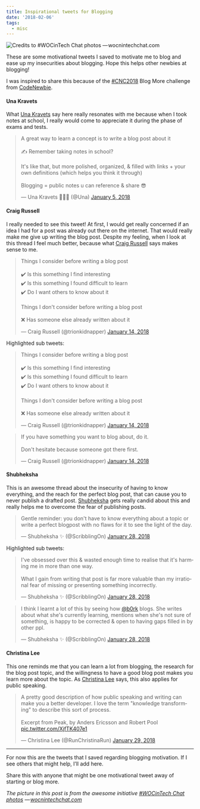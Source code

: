 ```yaml
---
title: Inspirational tweets for Blogging
date: '2018-02-06'
tags:
  - misc
---
```


![Credits to [#WOCinTech Chat photos](https://www.flickr.com/photos/wocintechchat/) — [wocnintechchat.com](http://wocnintechchat.com)](/images/woc-in-tech-chat-2.jpeg)

These are some motivational tweets I saved to motivate me to blog and ease up my insecurities about blogging. Hope this helps other newbies at blogging!

I was inspired to share this because of the [#CNC2018](https://2018.codenewbie.org/) Blog More challenge from [CodeNewbie](https://www.codenewbie.org/).

#### Una Kravets

What [Una Kravets](https://medium.com/u/a6dfab4de95e) say here really resonates with me because when I took notes at school, I really would come to appreciate it during the phase of exams and tests.

<blockquote class="twitter-tweet"><p lang="en" dir="ltr">A great way to learn a concept is to write a blog post about it<br><br>✍️ Remember taking notes in school?<br><br>It&#39;s like that, but more polished, organized, &amp; filled with links + your own definitions (which helps you think it through)<br><br>Blogging = public notes u can reference &amp; share 😎</p>&mdash; Una Kravets 👩🏻‍💻 (@Una) <a href="https://twitter.com/Una/status/949322814686973952?ref_src=twsrc%5Etfw">January 5, 2018</a></blockquote> <script async src="https://platform.twitter.com/widgets.js" charset="utf-8"></script>

#### Craig Russell

I really needed to see this tweet! At first, I would get really concerned if an idea I had for a post was already out there on the internet. That would really make me give up writing the blog post. Despite my feeling, when I look at this thread I feel much better, because what [Craig Russell](https://medium.com/u/e70c655d45e1) says makes sense to me.

<blockquote class="twitter-tweet"><p lang="en" dir="ltr">Things I consider before writing a blog post <br><br>✔️ Is this something I find interesting<br>✔️ Is this something I found difficult to learn<br>✔️ Do I want others to know about it<br><br>Things I don&#39;t consider before writing a blog post<br><br>❌ Has someone else already written about it</p>&mdash; Craig Russell (@trionkidnapper) <a href="https://twitter.com/trionkidnapper/status/952498150660505600?ref_src=twsrc%5Etfw">January 14, 2018</a></blockquote> <script async src="https://platform.twitter.com/widgets.js" charset="utf-8"></script>

Highlighted sub tweets:

<blockquote class="twitter-tweet"><p lang="en" dir="ltr">Things I consider before writing a blog post <br><br>✔️ Is this something I find interesting<br>✔️ Is this something I found difficult to learn<br>✔️ Do I want others to know about it<br><br>Things I don&#39;t consider before writing a blog post<br><br>❌ Has someone else already written about it</p>&mdash; Craig Russell (@trionkidnapper) <a href="https://twitter.com/trionkidnapper/status/952498150660505600?ref_src=twsrc%5Etfw">January 14, 2018</a></blockquote> <script async src="https://platform.twitter.com/widgets.js" charset="utf-8"></script>

<blockquote class="twitter-tweet"><p lang="en" dir="ltr">If you have something you want to blog about, do it.<br><br>Don&#39;t hesitate because someone got there first.</p>&mdash; Craig Russell (@trionkidnapper) <a href="https://twitter.com/trionkidnapper/status/952498164300435456?ref_src=twsrc%5Etfw">January 14, 2018</a></blockquote> <script async src="https://platform.twitter.com/widgets.js" charset="utf-8"></script>

#### Shubheksha

This is an awesome thread about the insecurity of having to know everything, and the reach for the perfect blog post, that can cause you to never publish a drafted post. [Shubheksha](https://medium.com/u/c98f56800747) gets really candid about this and really helps me to overcome the fear of publishing posts.

<blockquote class="twitter-tweet"><p lang="en" dir="ltr">Gentle reminder: you don&#39;t have to know everything about a topic or write a perfect blogpost with no flaws for it to see the light of the day.</p>&mdash; Shubheksha ✨ (@ScribblingOn) <a href="https://twitter.com/ScribblingOn/status/957499377165070336?ref_src=twsrc%5Etfw">January 28, 2018</a></blockquote> <script async src="https://platform.twitter.com/widgets.js" charset="utf-8"></script>

Highlighted sub tweets:

<blockquote class="twitter-tweet"><p lang="en" dir="ltr">I&#39;ve obsessed over this &amp; wasted enough time to realise that it&#39;s harming me in more than one way. <br><br>What I gain from writing that post is far more valuable than my irrational fear of missing or presenting something incorrectly.</p>&mdash; Shubheksha ✨ (@ScribblingOn) <a href="https://twitter.com/ScribblingOn/status/957500230655664128?ref_src=twsrc%5Etfw">January 28, 2018</a></blockquote> <script async src="https://platform.twitter.com/widgets.js" charset="utf-8"></script>

<blockquote class="twitter-tweet"><p lang="en" dir="ltr">I think I learnt a lot of this by seeing how <a href="https://twitter.com/b0rk?ref_src=twsrc%5Etfw">@b0rk</a> blogs. She writes about what she&#39;s currently learning, mentions when she&#39;s not sure of something, is happy to be corrected &amp; open to having gaps filled in by other ppl.</p>&mdash; Shubheksha ✨ (@ScribblingOn) <a href="https://twitter.com/ScribblingOn/status/957506676969562112?ref_src=twsrc%5Etfw">January 28, 2018</a></blockquote> <script async src="https://platform.twitter.com/widgets.js" charset="utf-8"></script>

#### Christina Lee

This one reminds me that you can learn a lot from blogging, the research for the blog post topic, and the willingness to have a good blog post makes you learn more about the topic. As [Christina Lee](https://medium.com/u/72bd5082d8aa) says, this also applies for public speaking.

<blockquote class="twitter-tweet"><p lang="en" dir="ltr">A pretty good description of how public speaking and writing can make you a better developer. I love the term &quot;knowledge transforming&quot; to describe this sort of process. <br><br>Excerpt from Peak, by Anders Ericsson and Robert Pool <a href="https://t.co/XjfTK407e1">pic.twitter.com/XjfTK407e1</a></p>&mdash; Christina Lee (@RunChristinaRun) <a href="https://twitter.com/RunChristinaRun/status/958015646192644096?ref_src=twsrc%5Etfw">January 29, 2018</a></blockquote> <script async src="https://platform.twitter.com/widgets.js" charset="utf-8"></script>

---

For now this are the tweets that I saved regarding blogging motivation. If I see others that might help, I’ll add here.

Share this with anyone that might be one motivational tweet away of starting or blog more.

_The picture in this post is from the awesome initiative [#WOCinTech Chat photos](https://www.flickr.com/photos/wocintechchat/) — [wocnintechchat.com](http://wocnintechchat.com)_
